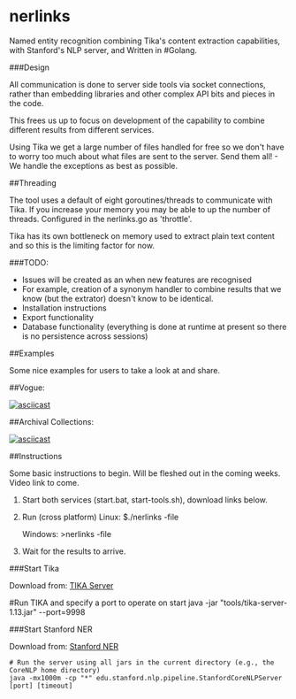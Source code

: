 # nerlinks

Named entity recognition combining Tika's content extraction capabilities, with Stanford's NLP server, and Written in #Golang. 

###Design

All communication is done to server side tools via socket connections, rather than embedding libraries and other complex API
bits and pieces in the code. 

This frees us up to focus on development of the capability to combine different results from different services. 

Using Tika we get a large number of files handled for free so we don't have to worry too much about what files are sent to the server. Send them all! - We handle the exceptions as best as possible.

##Threading

The tool uses a default of eight goroutines/threads to communicate with Tika. If you increase your memory you may be able to up the number of threads. Configured in the nerlinks.go as 'throttle'.

Tika has its own bottleneck on memory used to extract plain text content and so this is the limiting factor for now. 

###TODO:

- Issues will be created as an when new features are recognised
- For example, creation of a synonym handler to combine results that we know (but the extrator) doesn't know to be identical. 
- Installation instructions
- Export functionality
- Database functionality (everything is done at runtime at present so there is no persistence across sessions)

##Examples

Some nice examples for users to take a look at and share. 

##Vogue:

[![asciicast](https://asciinema.org/a/90984.png)](https://asciinema.org/a/90984)

##Archival Collections: 

[![asciicast](https://asciinema.org/a/91272.png)](https://asciinema.org/a/91272)

##Instructions

Some basic instructions to begin. Will be fleshed out in the coming weeks. Video link to come. 

1) Start both services (start.bat, start-tools.sh), download links below. 
2) Run (cross platform)
    Linux: $./nerlinks -file <foldername>

    Windows: >nerlinks -file <foldername> 

3) Wait for the results to arrive.

###Start Tika

Download from: [TIKA Server](https://tika.apache.org/download.html)

   #Run TIKA and specify a port to operate on
   start java -jar "tools/tika-server-1.13.jar" --port=9998

###Start Stanford NER

Download from: [Stanford NER](http://nlp.stanford.edu/software/stanford-corenlp-full-2015-12-09.zip)

    # Run the server using all jars in the current directory (e.g., the CoreNLP home directory)
    java -mx1000m -cp "*" edu.stanford.nlp.pipeline.StanfordCoreNLPServer [port] [timeout]
